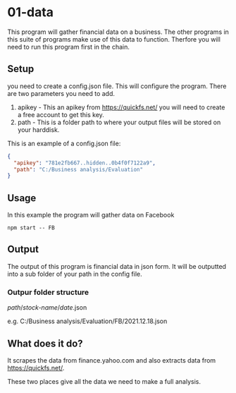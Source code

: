 # 01-data

This program will gather financial data on a business. The other programs in this suite of programs make use of this data to function.
Therfore you will need to run this program first in the chain.

## Setup

you need to create a config.json file. This will configure the program.
There are two parameters you need to add.

1. apikey - This an apikey from https://quickfs.net/ you will need to create a free account to get this key.
2. path - This is a folder path to where your output files will be stored on your harddisk.

This is an example of a config.json file:

```json
{
  "apikey": "781e2fb667..hidden..0b4f0f7122a9",
  "path": "C:/Business analysis/Evaluation"
}
```

## Usage

In this example the program will gather data on Facebook

`npm start -- FB`

## Output

The output of this program is financial data in json form. It will be outputted into a sub folder of your path in the config file.

### Outpur folder structure

_path_/_stock-name_/_date_.json

e.g.
C:/Business analysis/Evaluation/FB/2021.12.18.json

## What does it do?

It scrapes the data from finance.yahoo.com and also extracts data from https://quickfs.net/.

These two places give all the data we need to make a full analysis.
